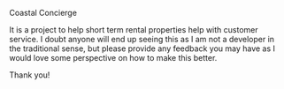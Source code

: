 Coastal Concierge

It is a project to help short term rental properties help with customer service.
I doubt anyone will end up seeing this as I am not a developer in the traditional sense, but please provide any feedback you may have as I would love some perspective on how to make this better. 

Thank you!
